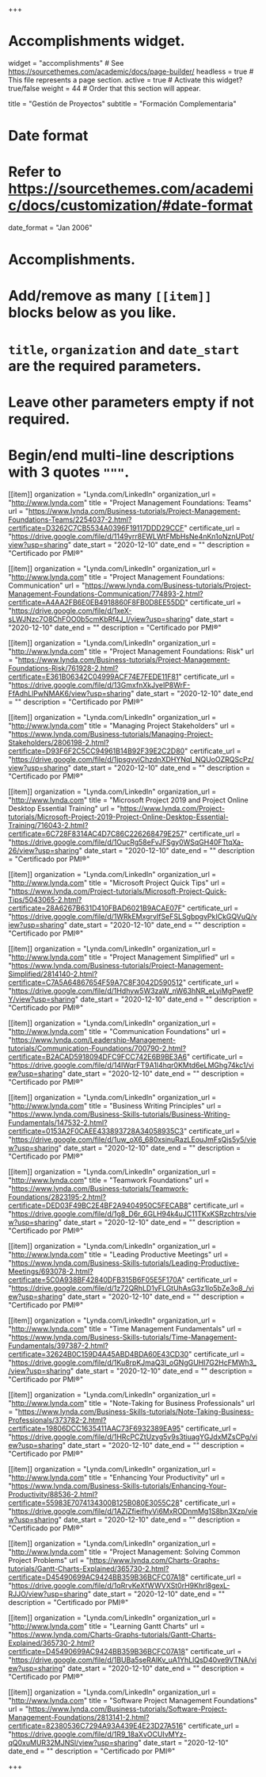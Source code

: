+++
# Accomplishments widget.
widget = "accomplishments"  # See https://sourcethemes.com/academic/docs/page-builder/
headless = true  # This file represents a page section.
active = true  # Activate this widget? true/false
weight = 44  # Order that this section will appear.

title = "Gestión de Proyectos"
subtitle = "Formación Complementaria"

# Date format
#   Refer to https://sourcethemes.com/academic/docs/customization/#date-format
date_format = "Jan 2006"

# Accomplishments.
#   Add/remove as many `[[item]]` blocks below as you like.
#   `title`, `organization` and `date_start` are the required parameters.
#   Leave other parameters empty if not required.
#   Begin/end multi-line descriptions with 3 quotes `"""`.

[[item]]
  organization = "Lynda.com/LinkedIn"
  organization_url = "http://www.lynda.com"
  title = "Project Management Foundations: Teams"
  url = "https://www.lynda.com/Business-tutorials/Project-Management-Foundations-Teams/2254037-2.html?certificate=D3262C7CB5534A0396F19117DDD29CCF"
  certificate_url = "https://drive.google.com/file/d/1149yrr8EWLWtFMbHsNe4nKn1oNznUPot/view?usp=sharing"
  date_start = "2020-12-10"
  date_end = ""
  description = "Certificado por PMI®"
  
[[item]]
  organization = "Lynda.com/LinkedIn"
  organization_url = "http://www.lynda.com"
  title = "Project Management Foundations: Communication"
  url = "https://www.lynda.com/Business-tutorials/Project-Management-Foundations-Communication/774893-2.html?certificate=A4AA2FB6E0EB4918860F8FB0D8EE55DD"
  certificate_url = "https://drive.google.com/file/d/1xeX-sLWJNzc7O8ChFOO0b5cmKbRf4J_I/view?usp=sharing"
  date_start = "2020-12-10"
  date_end = ""
  description = "Certificado por PMI®"
  
[[item]]
  organization = "Lynda.com/LinkedIn"
  organization_url = "http://www.lynda.com"
  title = "Project Management Foundations: Risk"
  url = "https://www.lynda.com/Business-tutorials/Project-Management-Foundations-Risk/761928-2.html?certificate=E361B06342C04999ACF74E7FEDE11F81"
  certificate_url = "https://drive.google.com/file/d/13GmxfnXkJyeIP8WrF-FfAdhLlPwNMAK6/view?usp=sharing"
  date_start = "2020-12-10"
  date_end = ""
  description = "Certificado por PMI®"
  
[[item]]
  organization = "Lynda.com/LinkedIn"
  organization_url = "http://www.lynda.com"
  title = "Managing Project Stakeholders"
  url = "https://www.lynda.com/Business-tutorials/Managing-Project-Stakeholders/2806198-2.html?certificate=D93F6F2C5CC94961B14B92F39E2C2D80"
  certificate_url = "https://drive.google.com/file/d/1jpsgvvjChzdnXDHYNqI_NQUoOZRQScPz/view?usp=sharing"
  date_start = "2020-12-10"
  date_end = ""
  description = "Certificado por PMI®"
  
[[item]]
  organization = "Lynda.com/LinkedIn"
  organization_url = "http://www.lynda.com"
  title = "Microsoft Project 2019 and Project Online Desktop Essential Training"
  url = "https://www.lynda.com/Project-tutorials/Microsoft-Project-2019-Project-Online-Desktop-Essential-Training/716043-2.html?certificate=6C728F8314AC4D7C86C226268479E257"
  certificate_url = "https://drive.google.com/file/d/1OucRg58eFvJFSgy0WSqGH40FTtqXa-26/view?usp=sharing"
  date_start = "2020-12-10"
  date_end = ""
  description = "Certificado por PMI®"
  
[[item]]
  organization = "Lynda.com/LinkedIn"
  organization_url = "http://www.lynda.com"
  title = "Microsoft Project Quick Tips"
  url = "https://www.lynda.com/Project-tutorials/Microsoft-Project-Quick-Tips/5043065-2.html?certificate=28A6267B631D410FBAD6021B9ACAE07F"
  certificate_url = "https://drive.google.com/file/d/1WRkEMxgrvIfSeFSLSgbpgvPkICkGQVuQ/view?usp=sharing"
  date_start = "2020-12-10"
  date_end = ""
  description = "Certificado por PMI®"
  
[[item]]
  organization = "Lynda.com/LinkedIn"
  organization_url = "http://www.lynda.com"
  title = "Project Management Simplified"
  url = "https://www.lynda.com/Business-tutorials/Project-Management-Simplified/2814140-2.html?certificate=C7A5A64867654F59A7C8F3042D590512"
  certificate_url = "https://drive.google.com/file/d/1Hdhyw5W3zaW_nW63hNR_eLyiMgPwefPY/view?usp=sharing"
  date_start = "2020-12-10"
  date_end = ""
  description = "Certificado por PMI®"
  
[[item]]
  organization = "Lynda.com/LinkedIn"
  organization_url = "http://www.lynda.com"
  title = "Communication Foundations"
  url = "https://www.lynda.com/Leadership-Management-tutorials/Communication-Foundations/700790-2.html?certificate=B2ACAD5918094DFC9FCC742E6B9BE3A6"
  certificate_url = "https://drive.google.com/file/d/14IWqrFT9A1l4hqr0KMtd6eLMGhg74kc1/view?usp=sharing"
  date_start = "2020-12-10"
  date_end = ""
  description = "Certificado por PMI®"
  
[[item]]
  organization = "Lynda.com/LinkedIn"
  organization_url = "http://www.lynda.com"
  title = "Business Writing Principles"
  url = "https://www.lynda.com/Business-Skills-tutorials/Business-Writing-Fundamentals/147532-2.html?certificate=0153A2F0CAEE433893728A34058935C3"
  certificate_url = "https://drive.google.com/file/d/1uw_oX6_680xsinuRazLEouJmFsQjs5y5/view?usp=sharing"
  date_start = "2020-12-10"
  date_end = ""
  description = "Certificado por PMI®"
  
[[item]]
  organization = "Lynda.com/LinkedIn"
  organization_url = "http://www.lynda.com"
  title = "Teamwork Foundations"
  url = "https://www.lynda.com/Business-tutorials/Teamwork-Foundations/2823195-2.html?certificate=DED03F49BC2E4BF2A9404950C5FECAB8"
  certificate_url = "https://drive.google.com/file/d/1g8_D6r_6GLH94k4uJC11TKxKSRzchtrs/view?usp=sharing"
  date_start = "2020-12-10"
  date_end = ""
  description = "Certificado por PMI®"
  
[[item]]
  organization = "Lynda.com/LinkedIn"
  organization_url = "http://www.lynda.com"
  title = "Leading Productive Meetings"
  url = "https://www.lynda.com/Business-Skills-tutorials/Leading-Productive-Meetings/693078-2.html?certificate=5C0A938BF42840DFB315B6F05E5F170A"
  certificate_url = "https://drive.google.com/file/d/1z72QRhLD1yFLGtUhAsG3z1Io5bZe3o8_/view?usp=sharing"
  date_start = "2020-12-10"
  date_end = ""
  description = "Certificado por PMI®"
  
[[item]]
  organization = "Lynda.com/LinkedIn"
  organization_url = "http://www.lynda.com"
  title = "Time Management Fundamentals"
  url = "https://www.lynda.com/Business-Skills-tutorials/Time-Management-Fundamentals/397387-2.html?certificate=32624B0C159D4A45ABD4BDA60E43CD30"
  certificate_url = "https://drive.google.com/file/d/1Ku8rpKJmaQ3l_oGNgGUHl7G2HcFMWh3_/view?usp=sharing"
  date_start = "2020-12-10"
  date_end = ""
  description = "Certificado por PMI®"
  
[[item]]
  organization = "Lynda.com/LinkedIn"
  organization_url = "http://www.lynda.com"
  title = "Note-Taking for Business Professionals"
  url = "https://www.lynda.com/Business-Skills-tutorials/Note-Taking-Business-Professionals/373782-2.html?certificate=19806DCC1635411AAC73F6932389EA95"
  certificate_url = "https://drive.google.com/file/d/1HRcPCZtUzyg5v9s3tiuagYGJdxMZsCPg/view?usp=sharing"
  date_start = "2020-12-10"
  date_end = ""
  description = "Certificado por PMI®"
  
[[item]]
  organization = "Lynda.com/LinkedIn"
  organization_url = "http://www.lynda.com"
  title = "Enhancing Your Productivity"
  url = "https://www.lynda.com/Business-Skills-tutorials/Enhancing-Your-Productivity/88536-2.html?certificate=55983E7074134300B125B080E3055C28"
  certificate_url = "https://drive.google.com/file/d/1AZjZfieifhyVi6MxRODnmMg1S8bn3Xzp/view?usp=sharing"
  date_start = "2020-12-10"
  date_end = ""
  description = "Certificado por PMI®"
  
[[item]]
  organization = "Lynda.com/LinkedIn"
  organization_url = "http://www.lynda.com"
  title = "Project Management: Solving Common Project Problems"
  url = "https://www.lynda.com/Charts-Graphs-tutorials/Gantt-Charts-Explained/365730-2.html?certificate=D45490699AC9424BB359B36BCFC07A18"
  certificate_url = "https://drive.google.com/file/d/1qRrvKeXfWWVXSt0rH9Khrl8gexL-RJJO/view?usp=sharing"
  date_start = "2020-12-10"
  date_end = ""
  description = "Certificado por PMI®"
  
[[item]]
  organization = "Lynda.com/LinkedIn"
  organization_url = "http://www.lynda.com"
  title = "Learning Gantt Charts"
  url = "https://www.lynda.com/Charts-Graphs-tutorials/Gantt-Charts-Explained/365730-2.html?certificate=D45490699AC9424BB359B36BCFC07A18"
  certificate_url = "https://drive.google.com/file/d/1BUBa5seRAlKv_uA1YhLlQsD40ve9VTNA/view?usp=sharing"
  date_start = "2020-12-10"
  date_end = ""
  description = "Certificado por PMI®"
  
[[item]]
  organization = "Lynda.com/LinkedIn"
  organization_url = "http://www.lynda.com"
  title = "Software Project Management Foundations"
  url = "https://www.lynda.com/Business-tutorials/Software-Project-Management-Foundations/2813141-2.html?certificate=82380536C7294A93A439E4E23D27A516"
  certificate_url = "https://drive.google.com/file/d/1R9_18aXvOCUIvMYz-qQ0xuMUR32MJNSl/view?usp=sharing"
  date_start = "2020-12-10"
  date_end = ""
  description = "Certificado por PMI®"
  
+++
